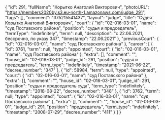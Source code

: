 {
    "id": 291,
    "fullName": "Корытко Анатолий Викторович",
    "photoURL": "https://members2020by.s3.eu-north-1.amazonaws.com/judge_291",
    "tags": [],
    "comment": "375215541437",
    "layout": "judge",
    "title": "Судья Корытко Анатолий Викторович",
    "court": {
        "id": "02-016-03-01",
        "name": "суд Поставского района",
        "position": "судья и председатель",
        "termType": "indefinitely",
        "term": null,
        "description": "c 22.06.2021, бессрочно, по указу 347",
        "timestamp": "22.06.2021"
    },
    "previousCourt": {
        "id": "02-016-03-01",
        "name": "суд Поставского района"
    },
    "career": [
        {
            "id": 3761,
            "term": null,
            "type": "appointed",
            "court": {
                "id": "02-016-03-01",
                "name": "суд Поставского района"
            },
            "extra": [],
            "comment": "",
            "house_id": "02-016-03-01",
            "judge_id": 291,
            "position": "судья и председатель",
            "term_type": "indefinitely",
            "timestamp": "2021-06-22",
            "decree_number": "347"
        },
        {
            "id": 58984,
            "term": null,
            "type": "appointed",
            "court": {
                "id": "02-016-03-01",
                "name": "суд Поставского района"
            },
            "extra": [],
            "comment": "",
            "house_id": "02-016-03-01",
            "judge_id": 291,
            "position": "судья и председатель суда",
            "term_type": "indefinitely",
            "timestamp": "2018-08-22",
            "decree_number": "348"
        },
        {
            "id": 3762,
            "term": null,
            "type": "appointed",
            "court": {
                "id": "02-016-03-01",
                "name": "суд Поставского района"
            },
            "extra": [],
            "comment": "",
            "house_id": "02-016-03-01",
            "judge_id": 291,
            "position": "председатель",
            "term_type": "indefinitely",
            "timestamp": "2008-07-29",
            "decree_number": "411"
        }
    ]
}